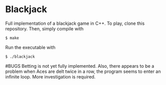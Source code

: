 # Blackjack
Full implementation of a blackjack game in C++. To play, clone this repository. 
Then, simply compile with 
```
$ make
```
Run the executable with 
```
$ ./blackjack
```

#BUGS
Betting is not yet fully implemented. 
Also, there appears to be a problem when Aces are delt twice in a row, the program seems to enter an infinite loop. More investigation is required.
